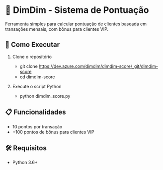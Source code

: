 # 🏦 DimDim - Sistema de Pontuação

Ferramenta simples para calcular pontuação de clientes baseada em transações mensais, com bônus para clientes VIP.

## 🚀 Como Executar

1. Clone o repositório  

    - git clone https://dev.azure.com/dimdim/dimdim-score/_git/dimdim-score
    - cd dimdim-score


3. Execute o script Python  

    - python dimdim_score.py


## 📋 Funcionalidades

- 10 pontos por transação
- +100 pontos de bônus para clientes VIP


## 🛠️ Requisitos

- Python 3.6+
